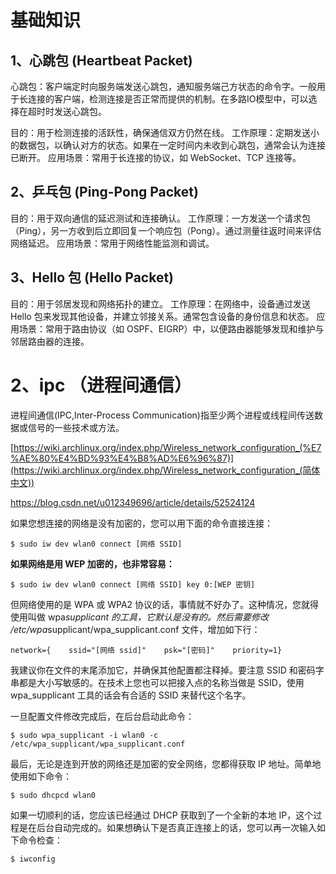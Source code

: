 # 基础知识

## 1、心跳包 (Heartbeat Packet)
心跳包：客户端定时向服务端发送心跳包，通知服务端己方状态的命令字。一般用于长连接的客户端，检测连接是否正常而提供的机制。在多路IO模型中，可以选择在超时时发送心跳包。

目的：用于检测连接的活跃性，确保通信双方仍然在线。
工作原理：定期发送小的数据包，以确认对方的状态。如果在一定时间内未收到心跳包，通常会认为连接已断开。
应用场景：常用于长连接的协议，如 WebSocket、TCP 连接等。


## 2、乒乓包 (Ping-Pong Packet)
目的：用于双向通信的延迟测试和连接确认。
工作原理：一方发送一个请求包（Ping），另一方收到后立即回复一个响应包（Pong）。通过测量往返时间来评估网络延迟。
应用场景：常用于网络性能监测和调试。

## 3、Hello 包 (Hello Packet)
目的：用于邻居发现和网络拓扑的建立。
工作原理：在网络中，设备通过发送 Hello 包来发现其他设备，并建立邻接关系。通常包含设备的身份信息和状态。
应用场景：常用于路由协议（如 OSPF、EIGRP）中，以便路由器能够发现和维护与邻居路由器的连接。

# 2、ipc （进程间通信）
进程间通信(IPC,Inter-Process Communication)指至少两个进程或线程间传送数据或信号的一些技术或方法。



[https://wiki.archlinux.org/index.php/Wireless_network_configuration_(%E7%AE%80%E4%BD%93%E4%B8%AD%E6%96%87)](https://wiki.archlinux.org/index.php/Wireless_network_configuration_(简体中文))

https://blog.csdn.net/u012349696/article/details/52524124

如果您想连接的网络是没有加密的，您可以用下面的命令直接连接：

```
$ sudo iw dev wlan0 connect [网络 SSID]
```

**如果网络是用 WEP 加密的，也非常容易：**

```
$ sudo iw dev wlan0 connect [网络 SSID] key 0:[WEP 密钥]
```

但网络使用的是 WPA 或 WPA2 协议的话，事情就不好办了。这种情况，您就得使用叫做 wpa*supplicant 的工具，它默认是没有的。然后需要修改 /etc/wpa*supplicant/wpa_supplicant.conf 文件，增加如下行：

```
network={    ssid="[网络 ssid]"    psk="[密码]"    priority=1}
```

我建议你在文件的末尾添加它，并确保其他配置都注释掉。要注意 SSID 和密码字串都是大小写敏感的。在技术上您也可以把接入点的名称当做是 SSID，使用 wpa_supplicant 工具的话会有合适的 SSID 来替代这个名字。

一旦配置文件修改完成后，在后台启动此命令：

```
$ sudo wpa_supplicant -i wlan0 -c /etc/wpa_supplicant/wpa_supplicant.conf
```

最后，无论是连到开放的网络还是加密的安全网络，您都得获取 IP 地址。简单地使用如下命令：

```
$ sudo dhcpcd wlan0
```

如果一切顺利的话，您应该已经通过 DHCP 获取到了一个全新的本地 IP，这个过程是在后台自动完成的。如果想确认下是否真正连接上的话，您可以再一次输入如下命令检查：

```
$ iwconfig
```









